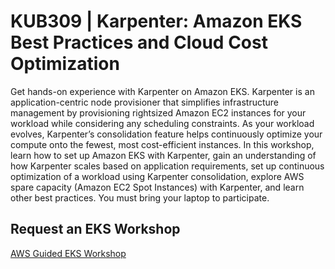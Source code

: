 # KUB309 | Karpenter: Amazon EKS Best Practices and Cloud Cost Optimization
Get hands-on experience with Karpenter on Amazon EKS. Karpenter is an application-centric node provisioner that simplifies infrastructure management by provisioning rightsized Amazon EC2 instances for your workload while considering any scheduling constraints. As your workload evolves, Karpenter’s consolidation feature helps continuously optimize your compute onto the fewest, most cost-efficient instances. In this workshop, learn how to set up Amazon EKS with Karpenter, gain an understanding of how Karpenter scales based on application requirements, set up continuous optimization of a workload using Karpenter consolidation, explore AWS spare capacity (Amazon EC2 Spot Instances) with Karpenter, and learn other best practices. You must bring your laptop to participate.

## Request an EKS Workshop
[AWS Guided EKS Workshop](https://pages.awscloud.com/NAMER-other-PT-eks-workshop-2024-reg.html?trk=93273282-cba3-45ac-932f-841b45264eee&sc_channel=el)
